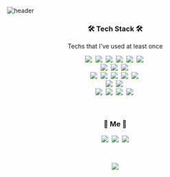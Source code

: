 ![header](https://capsule-render.vercel.app/api?type=waving&color=auto&height=300&section=header&text=YongJuLee&fontSize=90&animation=fadeIn&fontAlignY=38&desc=Welcome%20Yong's%20GitHub&descAlignY=51&descAlign=62)

<h3 align="center">🛠 Tech Stack 🛠</h3>

<p align="center"> Techs that I've used at least once </p>

<p align="center">
  <img src="https://img.shields.io/badge/Python-3766AB?style=flat-square&logo=Python&logoColor=white"/></a>&nbsp 
  <img src="https://img.shields.io/badge/Java-007396?style=flat-square&logo=Java&logoColor=white"/></a>&nbsp 
  <img src="https://img.shields.io/badge/C++-00599C?style=flat-square&logo=C%2B%2B&logoColor=white"/></a>&nbsp 
  <img src="https://img.shields.io/badge/C-A8B9CC?style=flat-square&logo=C&logoColor=white"/></a>&nbsp 
  <img src="https://img.shields.io/badge/Javascript-ffb13b?style=flat-square&logo=javascript&logoColor=white"/></a>&nbsp 
  <img src="https://img.shields.io/badge/Node&#46;js-339933?style=flat-square&logo=node&#46;js&logoColor=white"/></a>&nbsp 
  <br>
  <img src="https://img.shields.io/badge/FastAPI-009688?style=flat-square&logo=FastAPI&logoColor=white"/></a>&nbsp 
  <img src="https://img.shields.io/badge/Spring-6DB33F?style=flat-square&logo=Spring&logoColor=white"/></a>&nbsp 
  <img src="https://img.shields.io/badge/SpringBoot-6DB33F?style=flat-square&logo=SpringBoot&logoColor=white"/></a>&nbsp 
  <br>
  <img src="https://img.shields.io/badge/Mysql-E6B91E?style=flat-square&logo=MySql&logoColor=white"/></a>&nbsp 
  <img src="https://img.shields.io/badge/Oracle-F80000?style=flat-square&logo=Oracle&logoColor=white"/></a>&nbsp 
  <img src="https://img.shields.io/badge/PostgreSQL-4169E1?style=flat-square&logo=PostgreSQL&logoColor=white"/></a>&nbsp
  <img src="https://img.shields.io/badge/Prometheus-E6522C?style=flat-square&logo=Prometheus&logoColor=white"/></a>&nbsp 
  <img src="https://img.shields.io/badge/elasticsearch-005571?style=flat-square&logo=elasticsearch&logoColor=white"/></a>&nbsp 
  <br>
  <img src="https://img.shields.io/badge/Grafana-F46800?style=flat-square&logo=Grafana&logoColor=white"/></a>&nbsp
  <img src="https://img.shields.io/badge/Kibana-005571?style=flat-square&logo=Kibana&logoColor=white"/></a>&nbsp 
  <br>
  <img src="https://img.shields.io/badge/Docker-2496ED?style=flat-square&logo=Docker&logoColor=white"/></a>&nbsp
  <img src="https://img.shields.io/badge/Kubernetes-326CE5?style=flat-square&logo=Kubernetes&logoColor=white"/></a>&nbsp 
  <img src="https://img.shields.io/badge/AWS-333664?style=flat-square&logo=amazon-aws&logoColor=white"/></a>&nbsp 
  <img src="https://img.shields.io/badge/Azure-0078D7?style=flat-square&logo=AzureDevOps&logoColor=white"/></a>&nbsp 

</p>

  
<br>


<h3 align="center">🍑 Me 🍑 </h3>
<p align="center">
  <a href="https://velog.io/@holicme7"><img src="https://img.shields.io/badge/Tech%20Velog-11B48A?style=flat-square&logo=Vimeo&logoColor=white&link=https://velog.io/@holicme7"/></a>&nbsp
  <a href="https://www.instagram.com/_yyyjjjyyy/"><img src="https://img.shields.io/badge/Instagram-E4405F?style=flat-square&logo=Instagram&logoColor=white&link=https://www.instagram.com/_yyyjjjyyy/"/></a>&nbsp
  <a href="mailto:dydwn5390@gmail.com"><img src="https://img.shields.io/badge/Gmail-d14836?style=flat-square&logo=Gmail&logoColor=white&link=dydwn5390@gmail.com"/></a>
</p>
<br>

<p align="center">
  <a href="https://hits.seeyoufarm.com"><img src="https://hits.seeyoufarm.com/api/count/incr/badge.svg?url=https%3A%2F%2Fgithub.com%2Fdydwn5390&count_bg=%23FF88B6&title_bg=%23DDDDDD&icon=github.svg&icon_color=%23E7E7E7&title=hits&edge_flat=false"/></a>
</p>
